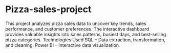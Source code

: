 # Pizza-sales-project
This project analyzes pizza sales data to uncover key trends, sales performance, and customer preferences. The interactive dashboard provides valuable insights into sales patterns, busiest days, and best-selling pizza categories.
Technologies Used
SQL – Data extraction, transformation, and cleaning.
Power BI – Interactive data visualization.
